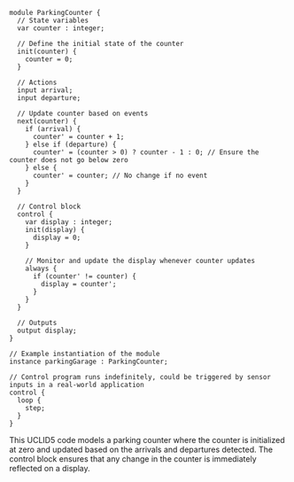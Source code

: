 ```uclid
module ParkingCounter {
  // State variables
  var counter : integer; 

  // Define the initial state of the counter 
  init(counter) {
    counter = 0;
  }

  // Actions
  input arrival;
  input departure;

  // Update counter based on events
  next(counter) {
    if (arrival) {
      counter' = counter + 1;
    } else if (departure) {
      counter' = (counter > 0) ? counter - 1 : 0; // Ensure the counter does not go below zero
    } else {
      counter' = counter; // No change if no event
    }
  }
  
  // Control block
  control {
    var display : integer;
    init(display) {
      display = 0;
    }
    
    // Monitor and update the display whenever counter updates
    always {
      if (counter' != counter) {
        display = counter';
      }
    }
  }
  
  // Outputs 
  output display;
}

// Example instantiation of the module
instance parkingGarage : ParkingCounter;

// Control program runs indefinitely, could be triggered by sensor inputs in a real-world application
control {
  loop {
    step;
  }
}
```
This UCLID5 code models a parking counter where the counter is initialized at zero and updated based on the arrivals and departures detected. The control block ensures that any change in the counter is immediately reflected on a display.